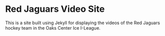 # Red Jaguars Video Site

This is a site built using Jekyll for displaying the videos of the Red Jaguars hockey team in the Oaks Center Ice I-League.
